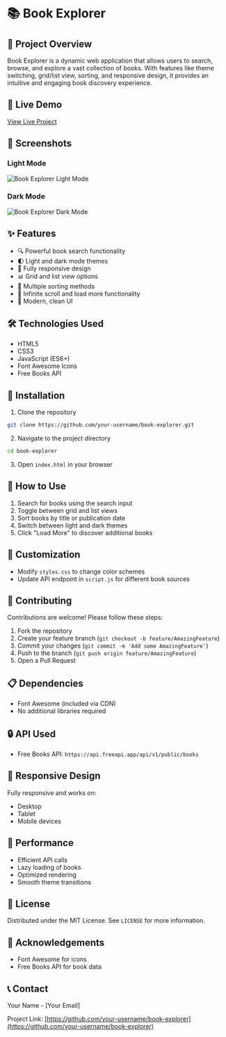 # 📚 Book Explorer

## 🌟 Project Overview

Book Explorer is a dynamic web application that allows users to search, browse, and explore a vast collection of books. With features like theme switching, grid/list view, sorting, and responsive design, it provides an intuitive and engaging book discovery experience.

## 🚀 Live Demo

[View Live Project](https://your-username.github.io/book-explorer)

## 📸 Screenshots

### Light Mode
![Book Explorer Light Mode](/screenshots/light-mode.png)

### Dark Mode
![Book Explorer Dark Mode](/screenshots/dark-mode.png)

## ✨ Features

- 🔍 Powerful book search functionality
- 🌓 Light and dark mode themes
- 📱 Fully responsive design
- 📊 Grid and list view options
- 🔀 Multiple sorting methods
- 📖 Infinite scroll and load more functionality
- 🎨 Modern, clean UI

## 🛠 Technologies Used

- HTML5
- CSS3
- JavaScript (ES6+)
- Font Awesome Icons
- Free Books API

## 🔧 Installation

1. Clone the repository
```bash
git clone https://github.com/your-username/book-explorer.git
```

2. Navigate to the project directory
```bash
cd book-explorer
```

3. Open `index.html` in your browser

## 🚀 How to Use

1. Search for books using the search input
2. Toggle between grid and list views
3. Sort books by title or publication date
4. Switch between light and dark themes
5. Click "Load More" to discover additional books

## 🌈 Customization

- Modify `styles.css` to change color schemes
- Update API endpoint in `script.js` for different book sources

## 🤝 Contributing

Contributions are welcome! Please follow these steps:

1. Fork the repository
2. Create your feature branch (`git checkout -b feature/AmazingFeature`)
3. Commit your changes (`git commit -m 'Add some AmazingFeature'`)
4. Push to the branch (`git push origin feature/AmazingFeature`)
5. Open a Pull Request

## 📋 Dependencies

- Font Awesome (included via CDN)
- No additional libraries required

## 🔒 API Used

- Free Books API: `https://api.freeapi.app/api/v1/public/books`

## 📱 Responsive Design

Fully responsive and works on:
- Desktop
- Tablet
- Mobile devices

## 🌟 Performance

- Efficient API calls
- Lazy loading of books
- Optimized rendering
- Smooth theme transitions

## 📝 License

Distributed under the MIT License. See `LICENSE` for more information.

## 🙌 Acknowledgements

- Font Awesome for icons
- Free Books API for book data

## 📞 Contact

Your Name - [Your Email]

Project Link: [https://github.com/your-username/book-explorer](https://github.com/your-username/book-explorer)